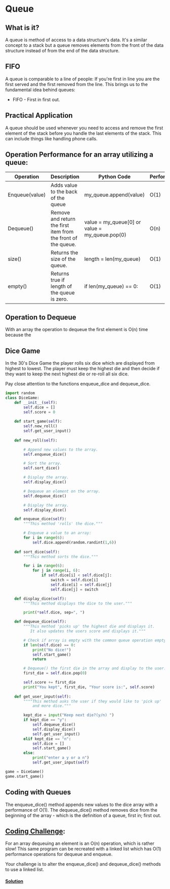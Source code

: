 # Queue
## What is it?
A queue is method of access to a data structure's data. It's a similar concept to a stack but a queue removes elements from the front of the data structure instead of from the end of the data structure.

## FIFO
A queue is comparable to a line of people: If you're first in line you are the first served and the first removed from the line. This brings us to the fundamental idea behind queues:
* FIFO - First in first out.

## Practical Application
A queue should be used whenever you need to access and remove
the first element of the stack before you handle the last elements of the
stack. This can include things like handling phone calls.

## Operation Performance for an array utilizing a queue:

Operation     | Description       | Python Code | Performance 
--------------|-------------------|-------------|-------------
Enqueue(value)| Adds value to the back of the queue    | my_queue.append(value)   | O(1)
Dequeue()     | Remove and return the first item from the front of the queue.     | value = my_queue[0] or value = my_queue.pop(0)   | O(n)
size()        | Returns the size of the queue. | length = len(my_queue) | O(1)
empty()       | Returns true if length of the queue is zero. | if len(my_queue) == 0: | O(1)

## Operation to Dequeue
With an array the operation to dequeue the first element is O(n) time because
the 

## Dice Game
In the 30's Dice Game the player rolls six dice which are displayed
from highest to lowest. The player must keep the highest die and then 
decide if they want to keep the next highest die or re-roll all six dice.

Pay close attention to the functions enqueue_dice and dequeue_dice.

``` python
import random
class DiceGame:
    def __init__(self):
        self.dice = []
        self.score = 0
    
    def start_game(self):
        self.new_roll()
        self.get_user_input()
    
    def new_roll(self):

        # Append new values to the array.
        self.enqueue_dice()

        # Sort the array.
        self.sort_dice()

        # Display the array.
        self.display_dice()

        # Dequeue an element on the array.
        self.dequeue_dice()

        # Display the array.
        self.display_dice()

    def enqueue_dice(self):
        """This method 'rolls' the dice."""

        # Enqueue a value to an array:
        for i in range(6):
            self.dice.append(random.randint(1,6))
    
    def sort_dice(self):
        """This method sorts the dice."""

        for i in range(6):
            for j in range(i, 6):
                if self.dice[i] < self.dice[j]:
                    switch = self.dice[i]
                    self.dice[i] = self.dice[j]
                    self.dice[j] = switch

    def display_dice(self):
        """This method displays the dice to the user."""

        print(*self.dice, sep=", ")

    def dequeue_dice(self):
        """This method 'picks up' the highest die and displays it.
           It also updates the users score and displays it."""

        # Check if array is empty with the common queue operation empty() 
        if len(self.dice) == 0:
            print("No dice!")
            self.start_game()
            return

        # Dequeue() the first die in the array and display to the user.
        first_die = self.dice.pop(0)

        self.score += first_die
        print("You kept", first_die, "Your score is:", self.score)
    
    def get_user_input(self):
        """"This method asks the user if they would like to 'pick up'
            and more dice."""

        kept_die = input("Keep next die?(y/n) ")
        if kept_die == "y":
            self.dequeue_dice()
            self.display_dice()
            self.get_user_input()
        elif kept_die == "n":
            self.dice = []
            self.start_game()
        else:
            print("enter a y or a n")
            self.get_user_input(self)

game = DiceGame()
game.start_game()
```
## Coding with Queues
The enqueue_dice() method appends new values to the dice array with a
performance of O(1). The dequeue_dice() method removes dice from the 
beginning of the array - which is the definition of a queue, first in;
first out.

## [Coding Challenge](https://github.com/EmmaBurkett/CSE212-final-project/blob/main/coding_challenges/dice_queue.py): 
For an array dequeuing an element is an O(n) operation, which is rather slow! 
This same program can be recreated with a linked list which has O(1) 
performance operations for dequeue and enqueue. 

Your challenge is to alter the enqueue_dice() and dequeue_dice() methods to use a linked list.

#### [Solution](https://github.com/EmmaBurkett/CSE212-final-project/blob/main/coding_challenges/Answers/dice_queue_answer.py)

